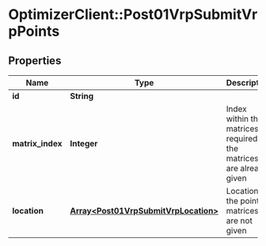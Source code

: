 # OptimizerClient::Post01VrpSubmitVrpPoints

## Properties
Name | Type | Description | Notes
------------ | ------------- | ------------- | -------------
**id** | **String** |  | 
**matrix_index** | **Integer** | Index within the matrices, required if the matrices are already given | [optional] 
**location** | [**Array&lt;Post01VrpSubmitVrpLocation&gt;**](Post01VrpSubmitVrpLocation.md) | Location of the point if matrices are not given | [optional] 


